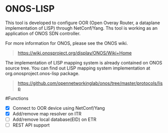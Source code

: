 # ONOS-LISP

This tool is developed to configure OOR (Open Overay Router, a dataplane implementation of LISP) through NetConf/Yang. 
Ths tool is working as an application of ONOS SDN controller. 

For more information for ONOS, please see the ONOS wiki. 
> https://wiki.onosproject.org/display/ONOS/Wiki+Home

The implementation of LISP mapping system is already contained on ONOS source tree. 
You can find out LISP mapping system implementation at org.onosproject.onos-lisp package.
> https://github.com/opennetworkinglab/onos/tree/master/protocols/lisp

#Functions
- [x] Connect to OOR device using NetConf/Yang
- [x] Add/remove map resolver on ITR
- [ ] Add/remove local database(EID) on ETR
- [ ] REST API support
